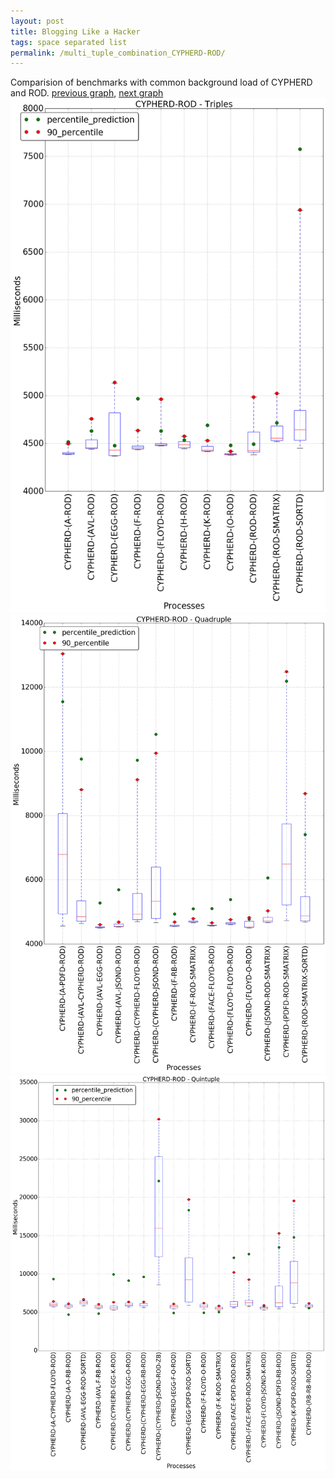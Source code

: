 ```yaml
---
layout: post
title: Blogging Like a Hacker
tags: space separated list
permalink: /multi_tuple_combination_CYPHERD-ROD/
---
```


Comparision of benchmarks with common background load of CYPHERD and ROD.
[previous graph](../multi_tuple_combination_CYPHERD-RB/), [next graph](../multi_tuple_combination_CYPHERD-SMATRIX/)
<img src="./images/triple/CYPHERD/CYPHERD-ROD_box.png" alt="graph figure"><img src="./images/quadruple/CYPHERD/CYPHERD-ROD_box.png" alt="graph figure"><img src="./images/quintuple/CYPHERD/CYPHERD-ROD_box.png" alt="graph figure">